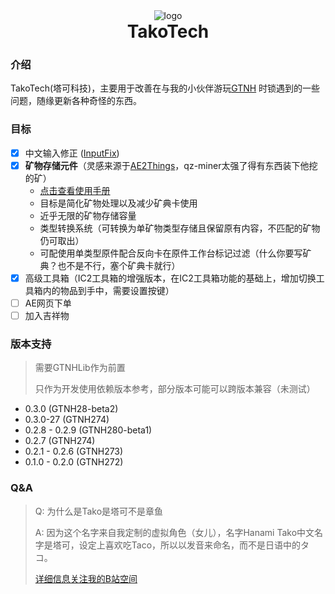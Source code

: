 <div align="center">
  <img alt="logo" src="docs/image/logo.png">
  <h1 align="center" style="margin-top: 0">TakoTech</h1>
</div>

### 介绍

TakoTech(塔可科技)，主要用于改善在与我的小伙伴游玩[GTNH](https://github.com/GTNewHorizons/GT-New-Horizons-Modpack)
时锁遇到的一些问题，随缘更新各种奇怪的东西。

### 目标

- [X] 中文输入修正 ([InputFix](https://github.com/zlainsama/InputFix))
- [X] **矿物存储元件**（灵感来源于[AE2Things](https://github.com/asdflj/AE2Things)，qz-miner太强了得有东西装下他挖的矿）
  - [点击查看使用手册](https://github.com/XSana/TakoTech/wiki/%E7%9F%BF%E7%89%A9%E5%AD%98%E5%82%A8%E5%85%83%E4%BB%B6%E4%BD%BF%E7%94%A8%E6%89%8B%E5%86%8C)
  - 目标是简化矿物处理以及减少矿典卡使用
  - 近乎无限的矿物存储容量
  - 类型转换系统（可转换为单矿物类型存储且保留原有内容，不匹配的矿物仍可取出）
  - 可配使用单类型原件配合反向卡在原件工作台标记过滤（什么你要写矿典？也不是不行，塞个矿典卡就行）
- [X] 高级工具箱（IC2工具箱的增强版本，在IC2工具箱功能的基础上，增加切换工具箱内的物品到手中，需要设置按键）
- [ ] AE网页下单
- [ ] 加入吉祥物

### 版本支持

> 需要GTNHLib作为前置
>
> 只作为开发使用依赖版本参考，部分版本可能可以跨版本兼容（未测试）

- 0.3.0 (GTNH28-beta2)
- 0.3.0-27 (GTNH274)
- 0.2.8 - 0.2.9 (GTNH280-beta1)
- 0.2.7 (GTNH274)
- 0.2.1 - 0.2.6 (GTNH273)
- 0.1.0 - 0.2.0 (GTNH272)

### Q&A

> Q: 为什么是Tako是塔可不是章鱼
>
> A: 因为这个名字来自我定制的虚拟角色（女儿），名字Hanami Tako中文名字是塔可，设定上喜欢吃Taco，所以以发音来命名，而不是日语中的タコ。
>
> [详细信息关注我的B站空间](https://space.bilibili.com/7742198?spm_id_from=333.1007.0.0)
